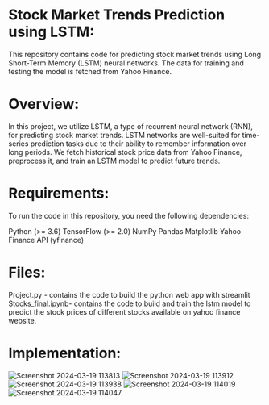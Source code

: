 # Stock Market Trends Prediction using LSTM:

This repository contains code for predicting stock market trends using Long Short-Term Memory (LSTM) neural networks. The data for training and testing the model is fetched from Yahoo Finance.

# Overview:

In this project, we utilize LSTM, a type of recurrent neural network (RNN), for predicting stock market trends. LSTM networks are well-suited for time-series prediction tasks due to their ability to remember information over long periods. We fetch historical stock price data from Yahoo Finance, preprocess it, and train an LSTM model to predict future trends.

# Requirements:

To run the code in this repository, you need the following dependencies:

Python (>= 3.6)
TensorFlow (>= 2.0)
NumPy
Pandas
Matplotlib
Yahoo Finance API (yfinance)

# Files:

Project.py - contains the code to build the python web app with streamlit 
Stocks_final.ipynb- contains the code to build and train the lstm model to predict the stock prices of different stocks available on yahoo finance website. 

# Implementation:

![Screenshot 2024-03-19 113813](https://github.com/Sablearjita/Stock-market-trends-prediction-using-LSTM/assets/145924329/b840b9bd-5949-42c2-8316-872bf1fafb9e)
![Screenshot 2024-03-19 113912](https://github.com/Sablearjita/Stock-market-trends-prediction-using-LSTM/assets/145924329/03342237-361a-4349-8edb-8f4793ef83a3)
![Screenshot 2024-03-19 113938](https://github.com/Sablearjita/Stock-market-trends-prediction-using-LSTM/assets/145924329/47ced421-a3a6-4b5d-ae4d-6730bb7f90ba)
![Screenshot 2024-03-19 114019](https://github.com/Sablearjita/Stock-market-trends-prediction-using-LSTM/assets/145924329/f0aa0af2-27ac-4947-a1aa-adcc1f10f639)
![Screenshot 2024-03-19 114047](https://github.com/Sablearjita/Stock-market-trends-prediction-using-LSTM/assets/145924329/31936e4e-b875-4c73-8332-345cdaa1370a)
